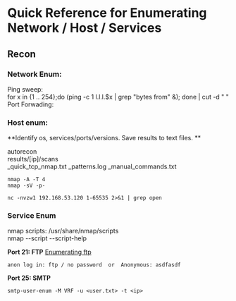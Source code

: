 # Quick Reference for Enumerating Network / Host / Services
## Recon   
### Network Enum:  
Ping sweep:   
    for x in {1 .. 254};do (ping -c 1 l.l.l.$x | grep "bytes from" &); done | cut -d " "    
Port Forwading:


### Host enum:   
**Identify os, services/ports/versions. Save results to text files. **   

autorecon <ip>  
	results/[ip]/scans   
	_quick_tcp_nmap.txt		_patterns.log		_manual_commands.txt

    nmap -A -T 4  
    nmap -sV -p-   

    nc -nvzw1 192.168.53.120 1-65535 2>&1 | grep open       

### Service Enum   

nmap scripts: /usr/share/nmap/scripts   
nmap --script <name>    --script-help 
	
**Port 21: FTP**
	[Enumerating ftp](https://book.hacktricks.xyz/pentesting/pentesting-ftp)   
	
	anon log in: ftp / no password	or 	Anonymous: asdfasdf
	
**Port 25: SMTP**   
	
	smtp-user-enum -M VRF -u <user.txt> -t <ip>
